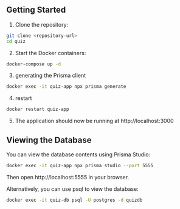 ## Getting Started

1. Clone the repository:

```bash
git clone <repository-url>
cd quiz
```

2. Start the Docker containers:

```bash
docker-compose up -d
```

3. generating the Prisma client

```bash
docker exec -it quiz-app npx prisma generate
```

4. restart

```bash
docker restart quiz-app
```

5. The application should now be running at http://localhost:3000

## Viewing the Database

You can view the database contents using Prisma Studio:

```bash
docker exec -it quiz-app npx prisma studio --port 5555
```

Then open http://localhost:5555 in your browser.

Alternatively, you can use psql to view the database:

```bash
docker exec -it quiz-db psql -U postgres -d quizdb
```
